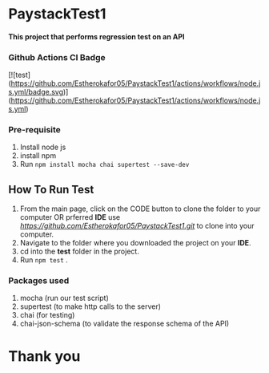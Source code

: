 # PaystackTest1

#### This project that performs regression test on an API

### Github Actions CI Badge

[![test]
(https://github.com/Estherokafor05/PaystackTest1/actions/workflows/node.js.yml/badge.svg)]
(https://github.com/Estherokafor05/PaystackTest1/actions/workflows/node.js.yml)

### Pre-requisite
1. Install node js
2. install npm
3. Run ```npm install mocha chai supertest --save-dev```

## How To Run Test 
1. From the main page, click on the CODE button to clone the folder to your computer OR prferred **IDE**
use *https://github.com/Estherokafor05/PaystackTest1.git* to clone into your computer.
2. Navigate to the folder where you downloaded the project on your **IDE**.
3. cd into the **test** folder in the project.
4. Run ```npm test``` .

### Packages used
1. mocha (run our test script)
2. supertest (to make http calls to the server)
3. chai (for testing)
4. chai-json-schema (to validate the response schema of the API)

# Thank you
